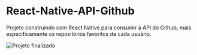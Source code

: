 # React-Native-API-Github

Projeto construindo com React Native para consumir a API do Github, mais especificamente os repositórios favoritos de cada usuário.

![Projeto finalizado](https://user-images.githubusercontent.com/46768454/61754755-de689a00-ad8a-11e9-8a97-c6adab355d35.png)
